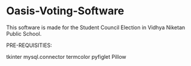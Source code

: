 # Oasis-Voting-Software

This software is made for the Student Council Election in Vidhya Niketan Public School.

PRE-REQUISITIES:

tkinter
mysql.connector
termcolor
pyfiglet
Pillow
